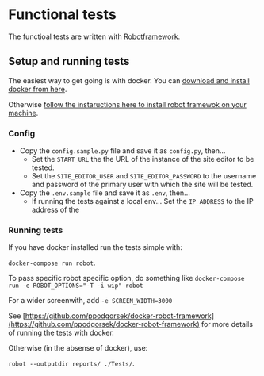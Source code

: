 Functional tests
================

The functioal tests are written with [Robotframework](http://robotframework.org).

## Setup and running tests

The easiest way to get going is with docker. You can [download and install docker from here](https://www.docker.com/get-started). 

Otherwise [follow the instaructions here to install robot framewok on your machine](https://github.com/robotframework/robotframework/blob/master/INSTALL.rst). 

### Config

 * Copy the `config.sample.py` file and save it as `config.py`, then...
   * Set the `START_URL` the the URL of the instance of the site editor to be tested.
   * Set the `SITE_EDITOR_USER` and `SITE_EDITOR_PASSWORD` to the username and password of the primary user with which the site will be tested.
 * Copy the `.env.sample` file and save it as `.env`, then...
   * If running the tests against a local env... Set the `IP_ADDRESS` to the IP address of the 

### Running tests

If you have docker installed run the tests simple with:

`docker-compose run robot`.

To pass specific robot specific option, do something like `docker-compose run -e ROBOT_OPTIONS="-T -i wip" robot`

For a wider screenwith, add `-e SCREEN_WIDTH=3000`

See [https://github.com/ppodgorsek/docker-robot-framework](https://github.com/ppodgorsek/docker-robot-framework) for more details of running the tests with docker.

Otherwise (in the absense of docker), use: 

`robot --outputdir reports/ ./Tests/`. 

